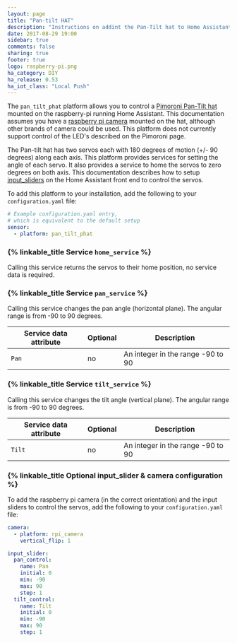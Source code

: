 ```yaml
---
layout: page
title: "Pan-tilt HAT"
description: "Instructions on addint the Pan-Tilt hat to Home Assistant."
date: 2017-08-29 19:00
sidebar: true
comments: false
sharing: true
footer: true
logo: raspberry-pi.png
ha_category: DIY
ha_release: 0.53
ha_iot_class: "Local Push"
---
```


The `pan_tilt_phat` platform allows you to control a [Pimoroni Pan-Tilt hat](https://shop.pimoroni.com/products/pan-tilt-hat) mounted on the raspberry-pi running Home Assistant. This documentation assumes you have a [raspberry pi camera](https://home-assistant.io/components/camera.rpi_camera/) mounted on the hat, although other brands of camera could be used. This platform does not currently support control of the LED's described on the Pimoroni page.

The Pan-tilt hat has two servos each with 180 degrees of motion (+/- 90 degrees) along each axis. This platform provides services for setting the angle of each servo. It also provides a service to home the servos to zero degrees on both axis. This documentation describes how to setup [input_sliders](https://home-assistant.io/components/input_slider/) on the Home Assistant front end to control the servos.

To add this platform to your installation, add the following to your `configuration.yaml` file:

```yaml
# Example configuration.yaml entry,
# which is equivalent to the default setup
sensor:
  - platform: pan_tilt_phat
```
### {% linkable_title Service `home_service` %}

Calling this service returns the servos to their home position, no service data is required.

### {% linkable_title Service `pan_service` %}

Calling this service changes the pan angle (horizontal plane). The angular range is from -90 to 90 degrees.

| Service data attribute | Optional | Description |
| ---------------------- | -------- | ----------- |
| `Pan` | no | An integer in the range -90 to 90


### {% linkable_title Service `tilt_service` %}

Calling this service changes the tilt angle (vertical plane). The angular range is from -90 to 90 degrees.

| Service data attribute | Optional | Description |
| ---------------------- | -------- | ----------- |
| `Tilt` | no | An integer in the range -90 to 90


### {% linkable_title Optional input_slider & camera configuration %}

To add the raspberry pi camera (in the correct orientation) and the input sliders to control the servos, add the following to your `configuration.yaml` file:

```yaml
camera:
  - platform: rpi_camera
    vertical_flip: 1

input_slider:
  pan_control:
    name: Pan
    initial: 0
    min: -90
    max: 90
    step: 1
  tilt_control:
    name: Tilt
    initial: 0
    min: -90
    max: 90
    step: 1
```
